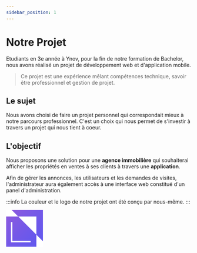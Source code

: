 ```yaml
---
sidebar_position: 1
---
```


# Notre Projet

Etudiants en 3e année à Ynov, pour la fin de notre formation de Bachelor, nous avons réalisé un projet de développement web et d'application mobile.

> Ce projet est une expérience mêlant compétences technique, savoir être professionnel et gestion de projet.

## Le sujet

Nous avons choisi de faire un projet personnel qui correspondait mieux à notre parcours professionnel. C'est un choix qui nous permet de s'investir à travers un projet qui nous tient à coeur.


## L'objectif

Nous proposons une solution pour une **agence immobilière** qui souhaiterai afficher les propriétés en ventes à ses clients à travers une **application**.

Afin de gérer les annonces, les utilisateurs et les demandes de visites, l'administrateur aura également accès à une interface web constitué d'un panel d'administration.

:::info
La couleur et le logo de notre projet ont été conçu par nous-même.
:::


<div style={{ textAlign: 'center' }}>
<img src="/img/logo.png" height="100" width="100"/>
</div>